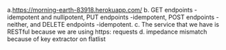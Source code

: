 a.https://morning-earth-83918.herokuapp.com/ b. GET endpoints - idempotent and nullipotent, PUT endpoints -idempotent, POST endpoints - neither, and DELETE endpoints -idempotent. c. The service that we have is RESTful because we are using https: requests d. impedance mismatch because of key extractor on flatlist

